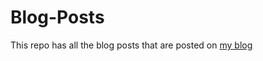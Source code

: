 Blog-Posts
==========

This repo  has all the blog posts that are posted on [my blog](http://blog.zarifis.info)

